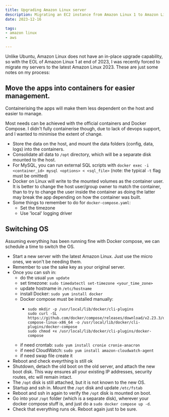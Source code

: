 ```yaml
---
title: Upgrading Amazon Linux server
description: Migrating an EC2 instance from Amazon Linux 1 to Amazon Linux 2023
date: 2023-12-16

tags:
- amazon linux
- aws

---
```

Unlike Ubuntu, Amazon Linux does not have an in-place upgrade capability, so with the EOL of Amazon Linux 1 at end of 2023, I was recently forced to migrate my servers to the latest Amazon Linux 2023. These are just some notes on my process:

## Move the apps into containers for easier management.

Containerising the apps will make them less dependent on the host and easier to manage.

Most needs can be achieved with the official containers and Docker Compose. I didn't fully containerise though, due to lack of devops support, and I wanted to minimise the extent of change.

- Store the data on the host, and mount the data folders (config, data, logs) into the containers.
- Consolidate all data to `/opt` directory, which will be a separate disk mounted to the host.
- For MySQL, you can run external SQL scripts with `docker exec -i <container_id> mysql <options> < <sql_file>` (note: the typical `-t` flag must be omitted)
- Docker on Linux will write to the mounted volumes as the container user. It is better to change the host user/group owner to match the container, than to try to change the user inside the container as doing the latter may break the app depending on how the container was built.
- Some things to remember to do for `docker-compose.yaml`:
  - Set the timezone
  - Use 'local' logging driver

## Switching OS

Assuming everything has been running fine with Docker compose, we can schedule a time to switch the OS.

- Start a new server with the latest Amazon Linux. Just use the micro ones, we won't be needing them.
- Remember to use the sake key as your original server.
- Once you can ssh in:
  - do the usual `yum update`
  - set timezone: `sudo timedatectl set-timezone <your_time_zone>`
  - update hostname in `/etc/hostname`
  - install Docker: `sudo yum install docker`
  - Docker compose must be installed manually:
    - ```
      sudo mkdir -p /usr/local/lib/docker/cli-plugins
      sudo curl -SL https://github.com/docker/compose/releases/download/v2.23.3/docker-compose-linux-x86_64 -o /usr/local/lib/docker/cli-plugins/docker-compose
      sudo chmod +x /usr/local/lib/docker/cli-plugins/docker-compose
      ```
  - if need crontab: `sudo yum install cronie cronie-anacron`
  - if need CloudWatch: `sudo yum install amazon-cloudwatch-agent`
  - if need swap file create it
- Reboot and check eveyrthing is still ok
- Shutdown, detach the old boot on the old server, and attach the new boot disk. This way ensures all your existing IP addresses, security routes, etc will remain intact.
- The `/opt` disk is still attached, but it is not known to the new OS.
- Startup and ssh in. Mount the `/opt` disk and update `/etc/fstab`
- Reboot and ssh in again to verify the `/opt` disk is mounted on boot.
- Go into your `/opt` folder (which is a separate disk), wherever your docker compose stuff is, and just do a `sudo docker compose up -d`.
- Check that everything runs ok. Reboot again just to be sure.
